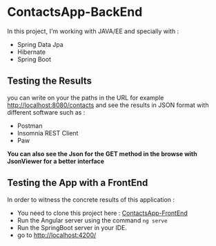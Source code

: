 # ContactsApp-BackEnd
In this project, I'm working with JAVA/EE and specially with :
- Spring Data Jpa
- Hibernate
- Spring Boot

## Testing the Results
you can write on your the paths in the URL for example [http://localhost:8080/contacts](http://localhost:8080/contacts) and see the results in JSON format with different software such as :
- Postman
- Insomnia REST Client
- Paw


**You can also see the Json for the **GET** method in the browse with JsonViewer for a better interface**

## Testing the App with a FrontEnd
In order to witness the concrete results of this application :
- You need to clone this project here : [ContactsApp-FrontEnd](https://github.com/EnsiasStudent/ContactsApp-FrontEnd.git)
- Run the Angular server using the command ```ng serve```
- Run the SpringBoot server in your IDE.
- go to [http://localhost:4200/](http://localhost:4200/)
